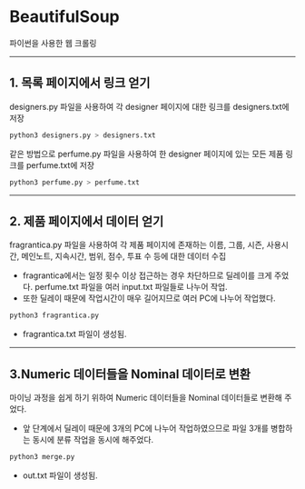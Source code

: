 # BeautifulSoup

파이썬을 사용한 웹 크롤링

---
## 1. 목록 페이지에서 링크 얻기

designers.py 파일을 사용하여 각 designer 페이지에 대한 링크를 designers.txt에 저장

```bash
python3 designers.py > designers.txt
```
같은 방법으로 perfume.py 파일을 사용하여 한 designer 페이지에 있는 모든 제품 링크를 perfume.txt에 저장

```bash
python3 perfume.py > perfume.txt
```

---
## 2. 제품 페이지에서 데이터 얻기

fragrantica.py 파일을 사용하여 각 제품 페이지에 존재하는
이름, 그룹, 시즌, 사용시간, 메인노트, 지속시간, 범위, 점수, 투표 수 등에 대한 데이터 수집

* fragrantica에서는 일정 횟수 이상 접근하는 경우 차단하므로 딜레이를 크게 주었다. perfume.txt 파일을 여러 input.txt 파일들로 나누어 작업.
* 또한 딜레이 때문에 작업시간이 매우 길어지므로 여러 PC에 나누어 작업했다.

```bash
python3 fragrantica.py
```

* fragrantica.txt 파일이 생성됨.

---
## 3.Numeric 데이터들을 Nominal 데이터로 변환

마이닝 과정을 쉽게 하기 위하여 Numeric 데이터들을 Nominal 데이터들로 변환해 주었다.

* 앞 단계에서 딜레이 때문에 3개의 PC에 나누어 작업하였으므로 파일 3개를 병합하는 동시에 분류 작업을 동시에 해주었다.

```bash
python3 merge.py
```
* out.txt 파일이 생성됨.
